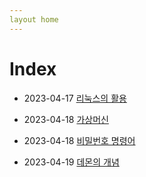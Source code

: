 ```yaml
---
layout home
---
```

# Index

* 2023-04-17 [리눅스의 활용](./course.md)

* 2023-04-18 [가상머신](./about_vm.md)

* 2023-04-18 [비밀번호 명령어](./about_passwd.md)

* 2023-04-19 [데몬의 개념](./about_daemon.md)




